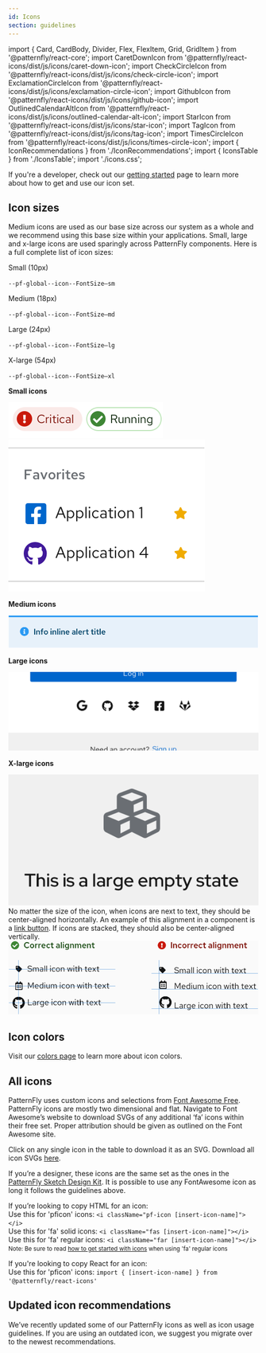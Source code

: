 ```yaml
---
id: Icons
section: guidelines
---
```

import { Card, CardBody, Divider, Flex, FlexItem, Grid, GridItem } from '@patternfly/react-core';
import CaretDownIcon from '@patternfly/react-icons/dist/js/icons/caret-down-icon';
import CheckCircleIcon from '@patternfly/react-icons/dist/js/icons/check-circle-icon';
import ExclamationCircleIcon from '@patternfly/react-icons/dist/js/icons/exclamation-circle-icon';
import GithubIcon from '@patternfly/react-icons/dist/js/icons/github-icon';
import OutlinedCalendarAltIcon from '@patternfly/react-icons/dist/js/icons/outlined-calendar-alt-icon';
import StarIcon from '@patternfly/react-icons/dist/js/icons/star-icon';
import TagIcon from '@patternfly/react-icons/dist/js/icons/tag-icon';
import TimesCircleIcon from '@patternfly/react-icons/dist/js/icons/times-circle-icon';
import { IconRecommendations } from './IconRecommendations';
import { IconsTable } from './IconsTable';
import './icons.css';

<p class="ws-icons-page">If you're a developer, check out our <a href="/get-started/developers#using-styles">getting started</a> page to learn more about how to get and use our icon set.</p>

## Icon sizes
<Grid gutter="md">
  <GridItem xl={6} lg={12} className="ws-icons-gridtext">
    Medium icons are used as our base size across our system as a whole and we recommend using this base size within your applications. Small, large and x-large icons are used sparingly across PatternFly components. Here is a full complete list of icon sizes:
    <Flex className="ws-icon-sizes ws-icon-sizes-sm" alignItems={{ default: 'alignItemsFlexStart' }}>
      <FlexItem className="ws-icon-size">
        <CheckCircleIcon size="sm" />
      </FlexItem>
      <FlexItem>
        <p>Small (10px)</p>
        <code>--pf-global--icon--FontSize—sm</code>
      </FlexItem>
    </Flex>
    <Flex className="ws-icon-sizes ws-icon-sizes-md" alignItems={{ default: 'alignItemsFlexStart' }}>
      <FlexItem className="ws-icon-size">
        <CheckCircleIcon size="md" />
      </FlexItem>
      <FlexItem>
        <p>Medium (18px)</p>
        <code>--pf-global--icon--FontSize—md</code>
      </FlexItem>
    </Flex>
    <Flex className="ws-icon-sizes ws-icon-sizes-lg" alignItems={{ default: 'alignItemsFlexStart' }}>
      <FlexItem className="ws-icon-size">
        <CheckCircleIcon size="lg" />
      </FlexItem>
      <FlexItem>
        <p>Large (24px)</p>
        <code>--pf-global--icon--FontSize—lg</code>
      </FlexItem>
    </Flex>
    <Flex className="ws-icon-sizes ws-icon-sizes-xl" alignItems={{ default: 'alignItemsFlexStart' }}>
      <FlexItem className="ws-icon-size">
        <CheckCircleIcon size="xl" />
      </FlexItem>
      <FlexItem>
        <p>X-large (54px)</p>
        <code>--pf-global--icon--FontSize—xl</code>
      </FlexItem>
    </Flex>
  </GridItem>
  <GridItem xl={5} xlOffset={7} lg={12} xlRowSpan={2} >
    <Card className="ws-icon-size-examples">
      <CardBody>
        <p><b>Small icons</b></p>
        <Flex alignItems={{ default: 'alignItemsFlexStart' }}>
          <FlexItem>
            <img src="./sm-icons-1.png" alt="Small icons" className="ws-sm-icons ws-sm-icons-1" />
          </FlexItem>
          <FlexItem grow={{ default: 'grow' }}>
            <img src="./sm-icons-2.png" alt="Small icons" className="ws-sm-icons ws-sm-icons-2" />
          </FlexItem>
        </Flex>
        <p><b>Medium icons</b></p>
        <img src="./md-icons.png" alt="Medium icons" className="ws-md-icons" />
        <p><b>Large icons</b></p>
        <img src="./lg-icons.png" alt="Large icons" className="ws-lg-icons" />
        <p><b>X-large icons</b></p>
        <img src="./xl-icons.png" alt="Extra large icons" className="ws-xl-icons" />
      </CardBody>
    </Card>
  </GridItem>
  <GridItem xl={6} lg={12} className="ws-icons-gridtext ws-icons-alignment-section">
    No matter the size of the icon, when icons are next to text, they should be center-aligned horizontally. An example of this alignment in a component is a <a href="/design-guidelines/usage-and-behavior/buttons-and-links#link-button">link button</a>. If icons are stacked, they should also be center-aligned vertically.
    <div><img src="./icon_alignment.png" alt="Icon alignment" className="ws-icon-alignment" /></div>
  </GridItem>
</Grid>

<Divider className="ws-icons-divider" />

## Icon colors
Visit our <a href="/design-guidelines/styles/colors" className="pf-m-link">colors page</a> to learn more about icon colors.

<Divider className="ws-icons-divider" />

## All icons
PatternFly uses custom icons and selections from <a href="https://fontawesome.com/icons?d=gallery&m=free">Font Awesome Free</a>. PatternFly icons are mostly two dimensional and flat. Navigate to Font Awesome’s website to download SVGs of any additional ‘fa’ icons within their free set. Proper attribution should be given as outlined on the Font Awesome site.

Click on any single icon in the table to download it as an SVG. Download all icon SVGs <a href="https://patternfly-org.s3.us-east-2.amazonaws.com/patternfly-icons.zip">here</a>.

If you’re a designer, these icons are the same set as the ones in the <a href="https://www.patternfly.org/v4/get-started/designers">PatternFly Sketch Design Kit</a>. It is possible to use any FontAwesome icon as long it follows the guidelines above.

If you’re looking to copy HTML for an icon:<br/>
Use this for 'pficon' icons: `<i className="pf-icon [insert-icon-name]"></i>`<br />
Use this for 'fa' solid icons: `<i className="fas [insert-icon-name]"></i>`<br />
Use this for 'fa' regular icons: `<i className="far [insert-icon-name]"></i>`<br />
<small>Note: Be sure to read <a href="/get-started/developers#using-styles" className="pf-m-link">how to get started with icons</a> when using 'fa' regular icons</small>

If you're looking to copy React for an icon:<br />
Use this for 'pficon' icons: `import { [insert-icon-name] } from '@patternfly/react-icons'`

<IconsTable />

<Divider className="ws-icons-divider" />

## Updated icon recommendations
We’ve recently updated some of our PatternFly icons as well as icon usage guidelines. If you are using an outdated icon, we suggest you migrate over to the newest recommendations.

<IconRecommendations />
